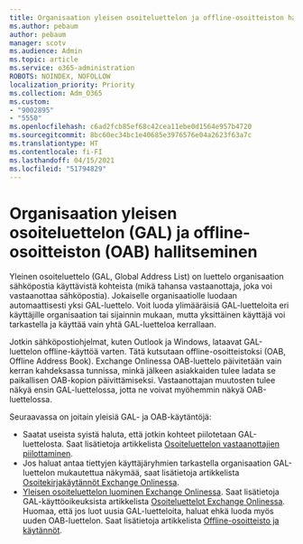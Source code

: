 ```yaml
---
title: Organisaation yleisen osoiteluettelon ja offline-osoitteiston hallitseminen
ms.author: pebaum
author: pebaum
manager: scotv
ms.audience: Admin
ms.topic: article
ms.service: o365-administration
ROBOTS: NOINDEX, NOFOLLOW
localization_priority: Priority
ms.collection: Adm_O365
ms.custom:
- "9002895"
- "5550"
ms.openlocfilehash: c6ad2fcb85ef68c42cea11ebe0d1564e957b4720
ms.sourcegitcommit: 8bc60ec34bc1e40685e3976576e04a2623f63a7c
ms.translationtype: HT
ms.contentlocale: fi-FI
ms.lasthandoff: 04/15/2021
ms.locfileid: "51794829"
---
```

# <a name="managing-organization-global-address-list-gal-and-offline-address-book-oab"></a>Organisaation yleisen osoiteluettelon (GAL) ja offline-osoitteiston (OAB) hallitseminen

Yleinen osoiteluettelo (GAL, Global Address List) on luettelo organisaation sähköpostia käyttävistä kohteista (mikä tahansa vastaanottaja, joka voi vastaanottaa sähköpostia). Jokaiselle organisaatiolle luodaan automaattisesti yksi GAL-luettelo. Voit luoda ylimääräisiä GAL-luetteloita eri käyttäjille organisaation tai sijainnin mukaan, mutta yksittäinen käyttäjä voi tarkastella ja käyttää vain yhtä GAL-luetteloa kerrallaan.

Jotkin sähköpostiohjelmat, kuten Outlook ja Windows, lataavat GAL-luettelon offline-käyttöä varten. Tätä kutsutaan offline-osoitteistoksi (OAB, Offline Address Book). Exchange Onlinessa OAB-luettelo päivitetään vain kerran kahdeksassa tunnissa, minkä jälkeen asiakkaiden tulee ladata se paikallisen OAB-kopion päivittämiseksi. Vastaanottajan muutosten tulee näkyä ensin GAL-luettelossa, jotta ne voivat myöhemmin näkyä OAB-luettelossa.

Seuraavassa on joitain yleisiä GAL- ja OAB-käytäntöjä:

- Saatat useista syistä haluta, että jotkin kohteet piilotetaan GAL-luettelosta. Saat lisätietoja artikkelista [Osoiteluettelon vastaanottajien piilottaminen](https://docs.microsoft.com/exchange/address-books/address-lists/manage-address-lists#hide-recipients-from-address-lists).
- Jos haluat antaa tiettyjen käyttäjäryhmien tarkastella organisaation GAL-luettelon mukautettua näkymää, saat lisätietoja artikkelista [Osoitekirjakäytännöt Exchange Onlinessa](https://docs.microsoft.com/exchange/address-books/address-book-policies/address-book-policies).
- [Yleisen osoiteluettelon luominen Exchange Onlinessa](https://docs.microsoft.com/exchange/address-books/address-lists/create-global-address-list). Saat lisätietoja GAL-käyttöoikeuksista artikkelista [Osoiteluettelot Exchange Onlinessa](https://docs.microsoft.com/exchange/address-books/address-lists/address-lists). Huomaa, että jos luot uusia GAL-luetteloita, haluat ehkä luoda myös uuden OAB-luettelon. Saat lisätietoja artikkelista [Offline-osoitteisto ja käytännöt](https://docs.microsoft.com/exchange/address-books/offline-address-books/offline-address-book-procedures).
